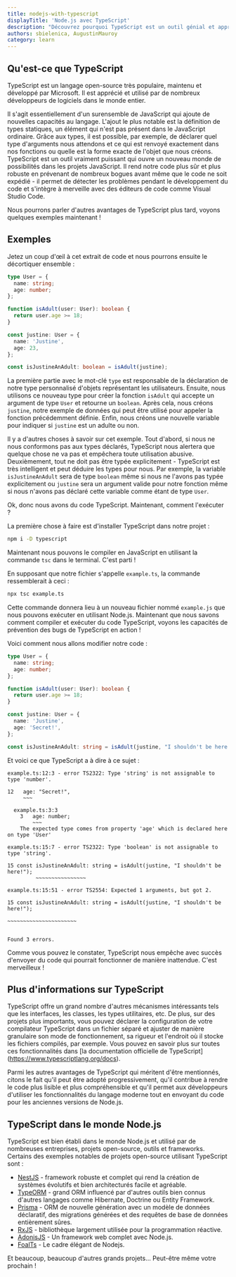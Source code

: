 ```yaml
---
title: nodejs-with-typescript
displayTitle: 'Node.js avec TypeScript'
description: "Découvrez pourquoi TypeScript est un outil génial et apprenez à l'utiliser par vous-même."
authors: sbielenica, AugustinMauroy
category: learn
---
```


## Qu'est-ce que TypeScript

TypeScript est un langage open-source très populaire, maintenu et développé par Microsoft. Il est apprécié et utilisé par de nombreux développeurs de logiciels dans le monde entier.

Il s'agit essentiellement d'un surensemble de JavaScript qui ajoute de nouvelles capacités au langage. L'ajout le plus notable est la définition de types statiques, un élément qui n'est pas présent dans le JavaScript ordinaire. Grâce aux types, il est possible, par exemple, de déclarer quel type d'arguments nous attendons et ce qui est renvoyé exactement dans nos fonctions ou quelle est la forme exacte de l'objet que nous créons. TypeScript est un outil vraiment puissant qui ouvre un nouveau monde de possibilités dans les projets JavaScript. Il rend notre code plus sûr et plus robuste en prévenant de nombreux bogues avant même que le code ne soit expédié - il permet de détecter les problèmes pendant le développement du code et s'intègre à merveille avec des éditeurs de code comme Visual Studio Code.

Nous pourrons parler d'autres avantages de TypeScript plus tard, voyons quelques exemples maintenant !

## Exemples

Jetez un coup d'œil à cet extrait de code et nous pourrons ensuite le décortiquer ensemble :

```ts
type User = {
  name: string;
  age: number;
};

function isAdult(user: User): boolean {
  return user.age >= 18;
}

const justine: User = {
  name: 'Justine',
  age: 23,
};

const isJustineAnAdult: boolean = isAdult(justine);
```

La première partie avec le mot-clé `type` est responsable de la déclaration de notre type personnalisé d'objets représentant les utilisateurs. Ensuite, nous utilisons ce nouveau type pour créer la fonction `isAdult` qui accepte un argument de type `User` et retourne un `boolean`. Après cela, nous créons `justine`, notre exemple de données qui peut être utilisé pour appeler la fonction précédemment définie. Enfin, nous créons une nouvelle variable pour indiquer si `justine` est un adulte ou non.

Il y a d'autres choses à savoir sur cet exemple. Tout d'abord, si nous ne nous conformons pas aux types déclarés, TypeScript nous alertera que quelque chose ne va pas et empêchera toute utilisation abusive. Deuxièmement, tout ne doit pas être typée explicitement - TypeScript est très intelligent et peut déduire les types pour nous. Par exemple, la variable `isJustineAnAdult` sera de type `boolean` même si nous ne l'avons pas typée explicitement ou `justine` sera un argument valide pour notre fonction même si nous n'avons pas déclaré cette variable comme étant de type `User`.

Ok, donc nous avons du code TypeScript. Maintenant, comment l'exécuter ?

La première chose à faire est d'installer TypeScript dans notre projet :

```bash
npm i -D typescript
```

Maintenant nous pouvons le compiler en JavaScript en utilisant la commande `tsc` dans le terminal. C'est parti !

En supposant que notre fichier s'appelle `example.ts`, la commande ressemblerait à ceci :

```bash
npx tsc example.ts
```

Cette commande donnera lieu à un nouveau fichier nommé `example.js` que nous pouvons exécuter en utilisant Node.js.
Maintenant que nous savons comment compiler et exécuter du code TypeScript, voyons les capacités de prévention des bugs de TypeScript en action !

Voici comment nous allons modifier notre code :

```ts
type User = {
  name: string;
  age: number;
};

function isAdult(user: User): boolean {
  return user.age >= 18;
}

const justine: User = {
  name: 'Justine',
  age: 'Secret!',
};

const isJustineAnAdult: string = isAdult(justine, "I shouldn't be here!");
```

Et voici ce que TypeScript a à dire à ce sujet :

```console
example.ts:12:3 - error TS2322: Type 'string' is not assignable to type 'number'.

12   age: "Secret!",
     ~~~

  example.ts:3:3
    3   age: number;
        ~~~
    The expected type comes from property 'age' which is declared here on type 'User'

example.ts:15:7 - error TS2322: Type 'boolean' is not assignable to type 'string'.

15 const isJustineAnAdult: string = isAdult(justine, "I shouldn't be here!");
         ~~~~~~~~~~~~~~~~

example.ts:15:51 - error TS2554: Expected 1 arguments, but got 2.

15 const isJustineAnAdult: string = isAdult(justine, "I shouldn't be here!");
                                                     ~~~~~~~~~~~~~~~~~~~~~~


Found 3 errors.
```

Comme vous pouvez le constater, TypeScript nous empêche avec succès d'envoyer du code qui pourrait fonctionner de manière inattendue. C'est merveilleux !

## Plus d'informations sur TypeScript

TypeScript offre un grand nombre d'autres mécanismes intéressants tels que les interfaces, les classes, les types utilitaires, etc. De plus, sur des projets plus importants, vous pouvez déclarer la configuration de votre compilateur TypeScript dans un fichier séparé et ajuster de manière granulaire son mode de fonctionnement, sa rigueur et l'endroit où il stocke les fichiers compilés, par exemple. Vous pouvez en savoir plus sur toutes ces fonctionnalités dans [la documentation officielle de TypeScript] (https://www.typescriptlang.org/docs).

Parmi les autres avantages de TypeScript qui méritent d'être mentionnés, citons le fait qu'il peut être adopté progressivement, qu'il contribue à rendre le code plus lisible et plus compréhensible et qu'il permet aux développeurs d'utiliser les fonctionnalités du langage moderne tout en envoyant du code pour les anciennes versions de Node.js.

## TypeScript dans le monde Node.js

TypeScript est bien établi dans le monde Node.js et utilisé par de nombreuses entreprises, projets open-source, outils et frameworks.
Certains des exemples notables de projets open-source utilisant TypeScript sont :

* [NestJS](https://nestjs.com/) - framework robuste et complet qui rend la création de systèmes évolutifs et bien architecturés facile et agréable.
* [TypeORM](https://typeorm.io/#/) - grand ORM influencé par d'autres outils bien connus d'autres langages comme Hibernate, Doctrine ou Entity Framework.
* [Prisma](https://prisma.io/) - ORM de nouvelle génération avec un modèle de données déclaratif, des migrations générées et des requêtes de base de données entièrement sûres.
* [RxJS](https://rxjs.dev/) - bibliothèque largement utilisée pour la programmation réactive.
* [AdonisJS](https://adonisjs.com) - Un framework web complet avec Node.js.
* [FoalTs](https://foalts.org/) - Le cadre élégant de Nodejs.

Et beaucoup, beaucoup d'autres grands projets... Peut-être même votre prochain !
